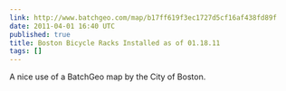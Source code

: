 ```yaml
---
link: http://www.batchgeo.com/map/b17ff619f3ec1727d5cf16af438fd89f
date: 2011-04-01 16:40 UTC
published: true
title: Boston Bicycle Racks Installed as of 01.18.11
tags: []
---
```


A nice use of a BatchGeo map by the City of Boston.
